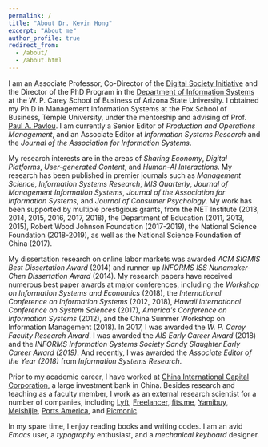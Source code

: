 ```yaml
---
permalink: /
title: "About Dr. Kevin Hong"
excerpt: "About me"
author_profile: true
redirect_from: 
  - /about/
  - /about.html
---
```


I am an Associate Professor, Co-Director of the <a href="https://research.wpcarey.asu.edu/digital-society/">Digital Society Initiative</a> and the Director of the PhD Program in the <a href="https://wpcarey.asu.edu/people/profile/2355839">Department of Information Systems</a> at the W. P. Carey School of Business of Arizona State University. I obtained my Ph.D in Management Information Systems at the Fox School of Business, Temple University, under the mentorship and advising of Prof. <a href="https://www.bauer.uh.edu/administration/office-of-dean/paul-pavlou.php">Paul A. Pavlou</a>. I am currently a Senior Editor of <i>Production and Operations Management</i>, and an Associate Editor at <i>Information Systems Research</i> and the  <i>Journal of the Association for Information Systems</i>.

My research interests are in the areas of <i>Sharing Economy</i>, <i>Digital Platforms</i>, <i>User-generated Content</i>, and <i>Human-AI Interactions</i>. My research has been published in premier journals such as <i>Management Science</i>, <i>Information Systems Research</i>, <i>MIS Quarterly</i>, <i>Journal of Management Information Systems</i>, <i>Journal of the Association for Information Systems</i>, and <i>Journal of Consumer Psychology</i>. My work has been supported by multiple prestigious grants, from the NET Institute (2013, 2014, 2015, 2016, 2017, 2018), the Department of Education (2011, 2013, 2015), Robert Wood Johnson Foundation (2017-2019), the National Science Foundation (2018-2019), as well as the National Science Foundation of China (2017). 

My dissertation research on online labor markets was awarded <i>ACM SIGMIS Best Dissertation Award</i> (2014) and runner-up <i>INFORMS ISS Nunamaker-Chen Dissertation Award</i> (2014). My research papers have received numerous best paper awards at major conferences, including the <i>Workshop on Information Systems and Economics</i> (2018), the <i>International Conference on Information Systems</i> (2012, 2018), <i>Hawaii International Conference on System Sciences</i> (2017), <i>America's Conference on Information Systems</i> (2012), and the China Summer Workshop on Information Management (2018). In 2017, I was awarded the <i>W. P. Carey Faculty Research Award</i>. I was awarded the <i>AIS Early Career Award</i> (2018) and the <i>INFORMS Information Systems Society Sandy Slaughter Early Career Award (2019)</i>. And recently, I was awarded the <i>Associate Editor of the Year (2018)</i> from <i>Information Systems Research</i>.

Prior to my academic career, I have worked at <a href="http://www.cicc.com/index_en.xhtml?locale=en">China International Capital Corporation</a>, a large investment bank in China. Besides research and teaching as a faculty member, I work as an external research scientist for a number of companies, including <a href="https://www.lyft.com/">Lyft</a>, <a href="https://www.freelancer.com/">Freelancer</a>, <a href="https://fits.me/">fits.me</a>, <a href="http://www.yamibuy.com/en/">Yamibuy</a>, <a href="http://www.meishij.net/">Meishijie</a>, <a href="https://www.portsamerica.com/">Ports America</a>, and <a href="https://www.picmonic.com/">Picmonic</a>.

In my spare time, I enjoy reading books and writing codes. I am an avid <i>Emacs</i> user, a <i>typography</i> enthusiast, and a <i>mechanical keyboard</i> designer. <!-- I am currently managing the global branding for a number of premium customized keyboard studios, including the Gray Studio and Percent Studio. Check out some of my collections and projects in the links to the above. -->

<!-- {% include image.html url="/images/gig1.jpg" caption="The gig economy is transforming how individuals work and how firms recruit." width=500 align="center" %} -->
